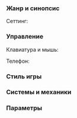### Жанр и синопсис

Сеттинг:

### Управление

Клавиатура и мышь:

Телефон:


### Стиль игры


### Системы и механики


### Параметры


### 